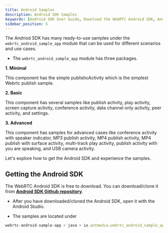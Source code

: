 ```yaml
---
title: Android Samples
description: Android SDK Samples 
keywords: [Android SDK User Guide, Download the WebRTC Android SDK, Android SDK Samples, Ant Media Server Documentation, Ant Media Server Tutorials]
sidebar_position: 5
---
```


The Andriod SDK has many ready-to-use samples under the `webrtc_android_sample_app` module  that can be used for different scenarios and use cases.

- The `webrtc_android_sample_app` module has three packages.

**1. Minimal**

This component has the simple publishcActivity which is the simplest Webrtc publish sample.

**2. Basic**

This component has several samples like publish activity, play activity, screen capture activity, conference activity, data channel only activity, peer activity, and settings.

**3. Advanced**

This component has samples for advanced cases like conference activity with speaker indicator, MP3 publish activity, MP4 publish activity, MP4 publish with surface activity, multi-track play activity, publish activity with you are speaking, and USB camera activity.

Let's explore how to get the Android SDK and experience the samples.

## Getting the Android SDK

The WebRTC Android SDK is free to download. You can download/clone it from [**Android SDK Github repository**](https://github.com/ant-media/WebRTC-Android-SDK).

- After you have downloaded/cloned the Android SDK, open it with the Android Studio.

- The samples are located under
  
```js
webrtc-android-sample-app > java > io.antmedia.webrtc_android_sample_app
```

